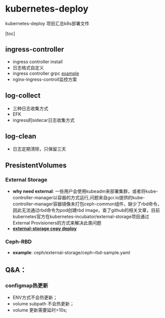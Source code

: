 # kubernetes-deploy
kubernetes-deploy 项目汇总k8s部署文件

[toc]
## ingress-controller
* ingress controller install
* 日志格式自定义
* ingress controller grpc [example](https://duanyifei.cn/2019/04/07/Kubernetes-Ingress-GRPC/)
* nginx-ingress-controll监控方案

## log-collect
* 三种日志收集方式
* EFK
* ingress的sidecar日志收集方式

## log-clean
* 日志定期清除，只保留三天

## PresistentVolumes
### External Storage
* **why need external**:
一些用户会使用kubeadm来部署集群，或者将kube-controller-manager以容器的方式运行,问题来自gcr.io提供的kube-controller-manager容器镜像未打包ceph-common组件，缺少了rbd命令，因此无法通过rbd命令为pod创建rbd image，查了github的相关文章，目前kubernetes官方在kubernetes-incubator/external-storage项目通过External Provisioners的方式来解决此类问题
* [**external-storage cepy deploy**](https://github.com/kubernetes-incubator/external-storage/blob/master/ceph/rbd/deploy/README.md)

### Ceph-RBD
* **example**: ceph/external-storage/ceph-rbd-sample.yaml

## Q&A：
### configmap热更新
* ENV方式不会热更新；
* volume subpath 不会热更新；
* volume 更新需要延时>10s;



